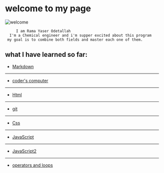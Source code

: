 # welcome to my page 

![welcome](https://gilmour.com/wp-content/uploads/2018/03/growing-sunflowers.jpg)

         I am Rama Yaser Odetallah 
      I'm a Chemical engineer and i'm supper excited about this program 
     my goal is to combine both fields and master each one of them.


 ## what I have learned so far:
 
- [Markdown](./marckdown.md) 
---------------------------------------------------------------------------------
- [coder's computer](./coder's-computer.md)
-------------------------------------------------------------------------------------
- [Html](./HTML.md)
-------------------------------------------------------------------------------------
- [git](./git.md)
-------------------------------------------------------------------------------------
- [Css](./css.md)
------------------------------------------------------------------------------------
- [JavaScript](./javascript.md)
-------------------------------------------------------------------------------------
- [JavaScript2](./javascript2,md)
--------------------------------------------------------------------------------------
- [operators and loops](./Operators-and-loops.md)


